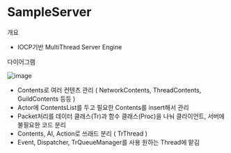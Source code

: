 # SampleServer

개요
  - IOCP기반 MultiThread Server Engine


다이어그램

![image](https://user-images.githubusercontent.com/17884118/161391417-d59f3eab-8f36-40cf-bfe7-6c98e3f3b5d3.png)

 - Contents로 여러 컨텐츠 관리 ( NetworkContents, ThreadContents, GuildContents 등등 )
 - Actor에 ContentsList를 두고 필요한 Contents를 insert해서 관리
 - Packet처리를 데이터 클래스(Tr)과 함수 클래스(Proc)을 나눠 클라이언트, 서버에 불필요한 코드 분리
 - Contents, AI, Action로 쓰래드 분리 ( TrThread )
 - Event, Dispatcher, TrQueueManager를 사용 원하는 Thread에 맡김

